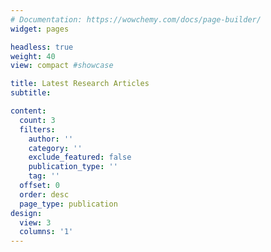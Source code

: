 ```yaml
---
# Documentation: https://wowchemy.com/docs/page-builder/
widget: pages

headless: true
weight: 40
view: compact #showcase

title: Latest Research Articles
subtitle:

content:
  count: 3
  filters:
    author: ''
    category: ''
    exclude_featured: false
    publication_type: ''
    tag: ''
  offset: 0
  order: desc
  page_type: publication
design:
  view: 3
  columns: '1'
---
```


